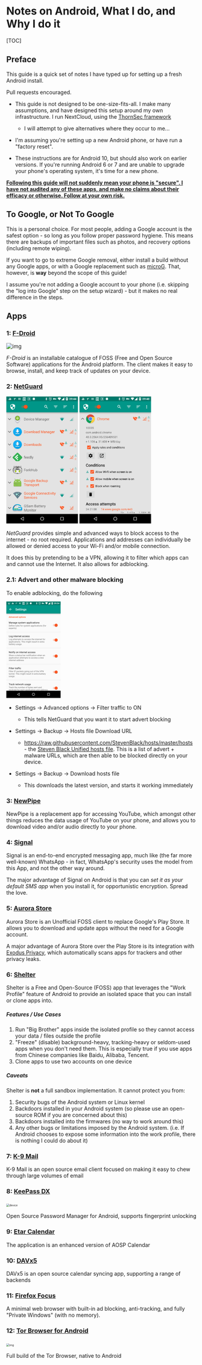 # Notes on Android, What I do, and Why I do it

[TOC]

## Preface

This guide is a quick set of notes I have typed up for setting up a fresh Android install.

Pull requests encouraged.

* This guide is not designed to be one-size-fits-all. I make many assumptions, and have designed this setup around my own infrastructure. I run NextCloud, using the  [ThornSec framework](https://github.com/privacyint/thornsec)
  * I will attempt to give alternatives where they occur to me...

* I'm assuming you're setting up a new Android phone, or have run a "factory reset".

* These instructions are for Android 10, but should also work on earlier versions. If you're running Android 6 or 7 and are unable to upgrade your phone's operating system, it's time for a new phone.

<u>**Following this guide will not suddenly mean your phone is "secure". I have not audited any of these apps, and make no claims about their efficacy or otherwise. Follow at your own risk.**</u>

## To Google, or Not To Google

This is a personal choice. For most people, adding a Google account is the safest option - so long as you follow proper password hygiene. This means there are backups of important files such as photos, and recovery options (including remote wiping).

If you want to go to extreme Google removal, either install a build without any Google apps, or with a Google replacement such as [microG](https://microg.org). That, however, is **way** beyond the scope of this guide!

I assume you're not adding a Google account to your phone (i.e. skipping the "log into Google" step on the setup wizard) - but it makes no real difference in the steps.

## Apps

### 1: [F-Droid](https://f-droid.org/)

![img](https://f-droid.org//assets/fdroid-screenshot-en.png)

*F-Droid* is an installable catalogue of FOSS (Free and Open Source  Software) applications for the Android platform. The client makes it  easy to browse, install, and keep track of updates on your device.

### 2: [NetGuard](https://github.com/M66B/NetGuard/)

<img src="https://raw.githubusercontent.com/M66B/NetGuard/master/screenshots/01-main.png" alt="NetGuard Screenshot" style="zoom: 33%;" />  <img src="https://raw.githubusercontent.com/M66B/NetGuard/master/screenshots/02-main-details.png" alt="NetGuard Screenshot" style="zoom:33%;" />

*NetGuard* provides simple and advanced ways to block access to the internet - no root required. Applications and addresses can individually be allowed or denied access to your Wi-Fi and/or mobile connection.

It does this by pretending to be a VPN, allowing it to filter which apps can and cannot use the Internet. It also allows for adblocking.

### 2.1: Advert and other malware blocking

To enable adblocking, do the following

<img src="https://raw.githubusercontent.com/M66B/NetGuard/master/screenshots/33-settings-advanced.png" alt="img" style="zoom:25%;" /> 

* Settings → Advanced options → Filter traffic to ON
  * This tells NetGuard that you want it to start advert blocking

* Settings → Backup → Hosts file Download URL
  * https://raw.githubusercontent.com/StevenBlack/hosts/master/hosts - the [Steven Black Unified hosts file](https://github.com/StevenBlack/hosts). This is a list of advert + malware URLs, which are then able to be blocked directly on your device.
* Settings → Backup → Download hosts file
  * This downloads the latest version, and starts it working immediately

### 3: [NewPipe](https://newpipe.schabi.org/)

NewPipe is a replacement app for accessing YouTube, which amongst other things reduces the data usage of YouTube on your phone, and allows you to download video and/or audio directly to your phone.

### 4: [Signal](https://signal.org/)

Signal is an end-to-end encrypted messaging app, much like (the far more well-known) WhatsApp - in fact, WhatsApp's security uses the model from this App, and not the other way around.

The major advantage of Signal on Android is that you can *set it as your default SMS app* when you install it, for opportunistic encryption. Spread the love.

### 5: [Aurora Store](https://auroraoss.com/)

Aurora Store is an Unofficial FOSS client to replace Google's Play Store. It allows you to download and update apps without the need for a Google account.

A major advantage of Aurora Store over the Play Store is its integration with [Exodus Privacy](https://exodus-privacy.eu.org/en/), which automatically scans apps for trackers and other privacy leaks.

### 6: [Shelter](https://github.com/PeterCxy/Shelter)

Shelter is a Free and Open-Source (FOSS) app that leverages the "Work  Profile" feature of Android to provide an isolated space that you can install or clone apps into.

##### Features / Use Cases

1. Run "Big Brother" apps inside the isolated profile so they cannot access your data / files outside the profile
2. "Freeze" (disable) background-heavy, tracking-heavy or seldom-used  apps when you don't need them. This is especially true if you use apps  from Chinese companies like Baidu, Alibaba, Tencent.
3. Clone apps to use two accounts on one device

##### Caveats

Shelter is **not** a full sandbox implementation. It cannot protect you from:

1. Security bugs of the Android system or Linux kernel
2. Backdoors installed in your Android system (so please use an open-source ROM if you are concerned about this)
3. Backdoors installed into the firmwares (no way to work around this)
4. Any other bugs or limitations imposed by the Android system. (i.e.  If Android chooses to expose some information into the work profile,  there is nothing I could do about it)

### 7: [K-9 Mail](https://k9mail.github.io/)

K-9 Mail is an open source email client focused on making it easy to chew through large volumes of email

### 8: [KeePass DX](https://www.keepassdx.com/)

<img src="https://www.keepassdx.com/img/device.png" alt="device" style="zoom:50%;" />

Open Source Password Manager for Android, supports fingerprint unlocking

### 9: [Etar Calendar](https://github.com/Etar-Group/Etar-Calendar)

The application is an enhanced version of AOSP Calendar

### 10: [DAVx5](https://www.davx5.com/)

DAVx5 is an open source calendar syncing app, supporting a range of backends

### 11: [Firefox Focus](https://support.mozilla.org/en-US/kb/focus)

A minimal web browser with built-in ad blocking, anti-tracking, and fully "Private Windows" (with no memory).

### 12: [Tor Browser for Android](https://www.torproject.org/download/#android)

<img src="https://www.torproject.org/static/images/tor-browser-mobile-window/png/TBAa-onboarding@2x.png?h=ea944932" alt="img" style="zoom:50%;" />

Full build of the Tor Browser, native to Android

